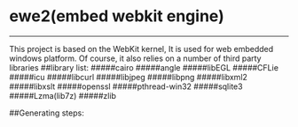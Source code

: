 # ewe2(embed webkit engine)
-----
This project is based on the WebKit kernel,  It is used for web embedded windows platform.
Of course, it also relies on a number of third party libraries
##library list:
#####cairo
#####angle
#####libEGL
#####CFLie
#####icu
#####libcurl
#####libjpeg
#####libpng
#####libxml2
#####libxslt
#####openssl
#####pthread-win32
#####sqlite3
#####Lzma(lib7z)
#####zlib

##Generating steps:

